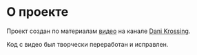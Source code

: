 # O проекте
Проект создан по материалам [видео](https://youtu.be/gCo6JqGMi30) на канале [Dani Krossing](https://www.youtube.com/@Dani_Krossing).

Код с видео был творчески переработан и исправлен.

